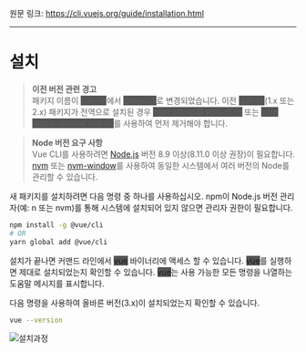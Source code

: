 원문 링크: <https://cli.vuejs.org/guide/installation.html>

---

# 설치

> **이전 버전 관련 경고**  
> 패키지 이름이 <span style="background-color: #555;">vue-cli</span>에서 <span style="background-color: #555;">@vue/cli</span>로 변경되었습니다. 이전 <span style="background-color: #555;">vue-cli</span>(1.x 또는 2.x) 패키지가 전역으로 설치된 경우 <span style="background-color: #555;">npm uninstall vue-cli -g</span> 또는 <span style="background-color: #555;">yarn global remove vue-cli</span>를 사용하여 먼저 제거해야 합니다.

> **Node 버전 요구 사항**  
> Vue CLI를 사용하려면 [Node.js](https://nodejs.org/) 버전 8.9 이상(8.11.0 이상 권장)이 필요합니다. [nvm](https://github.com/creationix/nvm) 또는 [nvm-window](https://github.com/coreybutler/nvm-windows)를 사용하여 동일한 시스템에서 여러 버전의 Node를 관리할 수 있습니다.

새 패키지를 설치하려면 다음 명령 중 하나를 사용하십시오. npm이 Node.js 버전 관리자(예: n 또는 nvm)를 통해 시스템에 설치되어 있지 않으면 관리자 권한이 필요합니다.

```sh
npm install -g @vue/cli
# OR
yarn global add @vue/cli
```

설치가 끝나면 커맨드 라인에서 <span style="background-color: #555;">vue</span> 바이너리에 액세스 할 수 있습니다. <span style="background-color: #555;">vue</span>를 실행하면 제대로 설치되었는지 확인할 수 있습니다. <span style="background-color: #555;">vue</span>는 사용 가능한 모든 명령을 나열하는 도움말 메시지를 표시합니다.

다음 명령을 사용하여 올바른 버전(3.x)이 설치되었는지 확인할 수 있습니다.

```sh
vue --version
```

![설치과정](https://i.imgur.com/LR0OP9B.gif)
